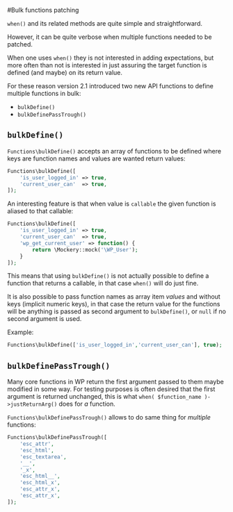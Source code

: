 <!--
currentMenu: "functionsbulk"
currentSection: "PHP Functions"
title: "Bulk functions patching"
-->
#Bulk functions patching

`when()` and its related methods are quite simple and straightforward.

However, it can be quite verbose when multiple functions needed to be patched.

When one uses `when()` they is not interested in adding expectations, but more often than not is
interested in just assuring the target function is defined (and maybe) on its return value.

For these reason version 2.1 introduced two new API functions to define multiple functions in bulk:

- `bulkDefine()`
- `bulkDefinePassTrough()`

## `bulkDefine()`

`Functions\bulkDefine()` accepts an array of functions to be defined where keys are function names 
and values are wanted return values:

```php
Functions\bulkDefine([
    'is_user_logged_in' => true,
    'current_user_can'  => true,
]);
```

An interesting feature is that when value is `callable` the given function is aliased to that
callable:

```php
Functions\bulkDefine([
    'is_user_logged_in' => true,
    'current_user_can'  => true,
    'wp_get_current_user' => function() {
        return \Mockery::mock('\WP_User');
    }
]);
```

This means that using `bulkDefine()` is not actually possible to define a function that returns a
callable, in that case `when()` will do just fine.

It is also possible to pass function names as array item _values_ and without keys (implicit 
numeric keys), in that case the return value for the functions will be anything is passed as
second argument to `bulkDefine()`, or `null` if no second argument is used.

Example:

```php
Functions\bulkDefine(['is_user_logged_in','current_user_can'], true);
```

## `bulkDefinePassTrough()`

Many core functions in WP return the first argument passed to them maybe modified in some way.
For testing purposes is often desired that the first argument is returned unchanged, this is
what `when( $function_name )->justReturnArg()` does for _a_ function.

`Functions\bulkDefinePassTrough()` allows to do same thing for _multiple_ functions:

```php
Functions\bulkDefinePassTrough([
    'esc_attr',
    'esc_html',
    'esc_textarea',
    '__',
    '_x',
    'esc_html__',
    'esc_html_x',
    'esc_attr_x',
    'esc_attr_x',
]);
```

